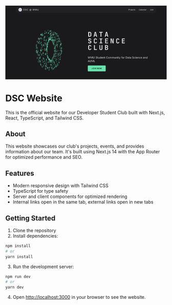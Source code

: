![DSC Website Header](./images/header.png)

# DSC Website

This is the official website for our Developer Student Club built with Next.js, React, TypeScript, and Tailwind CSS.

## About

This website showcases our club's projects, events, and provides information about our team. It's built using Next.js 14 with the App Router for optimized performance and SEO.

## Features

- Modern responsive design with Tailwind CSS
- TypeScript for type safety
- Server and client components for optimized rendering
- Internal links open in the same tab, external links open in new tabs

## Getting Started

1. Clone the repository
2. Install dependencies:

```bash
npm install
# or
yarn install
```

3. Run the development server:

```bash
npm run dev
# or
yarn dev
```

4. Open [http://localhost:3000](http://localhost:3000) in your browser to see the website.
